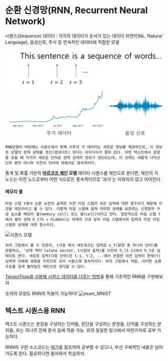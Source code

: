 # 순환 신경망(RNN, Recurrent Neural Network)

시퀀스(Sequence) 데이터 : 각각의 데이터가 순서가 있는 데이터
자연어(NL, Natural Language), 음성신호, 주식 등 연속적인 데이터에 적합한 모델

![시퀀스 모델 이미지](./assets/4_sequence.png)



```RNN모델의 바탕에는 시퀀스에서 현재 이후의 각 데이터는 새로운 정보를 제공하므로, 이 정보로 모델의 현재 상태를 갱신(업데이트) 한다는 아이디어가 깔려 있다. 어떤 텍스트에서 문장을 읽을 때 각각의 새로운 단어로 현재 상태의 정보가 갱신되는데, 이 상태는 새롭게 나타난 단어 뿐만 아니라 이전의 단어에 대해서도 종속적이다. ```



통계 및 확률 기반의 **[마르코프 체인](https://brunch.co.kr/@geumjaelee/2) 모델**
데이터 시퀀스를 체인으로 본다면, 체인의 각 노드는 이전 노드로부터 어떤 식으로든 종속적이므로 '과거'는 지워지지 않고 이어진다.

#### 메모리 셀

```타임 스텝 t에서 순환 뉴런의 출력은 이전 타임 스텝의 모든 입력에 대한 함수이기 때문에 이것을 메모리라고 볼 수 있다. 이렇게 타임 스텝에 걸쳐 어떠한 상태를 보존하는 신경망의 구성 요소를 메모리 셀(memory cell) 또는 셀(cell)이라고 한다. 일반적으로 타임 스텝 t에서 셀의 상태 h_t(h = hidden)는 아래의 식과 같이 타임 스텝에서의 입력과 이전 타임 스텝의 상태에 대한 함수이다.```

![시퀀스 모델](./assets/4_rnn_model.png)

```위의 그림에서 볼 수 있듯이, t시점 에서 네트워크는 입력값 x_t(문장 중 하나의 단어)를 관찰하고, '상태 벡터'(state vector, t시점의 출력)를 이전의 h_(t-1)에서 h_t로 업데이트 한다. 새로운 입력(다음 단어)은 t-1, t-2, ...에서 관찰한 이전 입력이 현재(t) 입력의 이해에 영향을 미치므로 과거 시퀀스에 종속적이다. 위의 그림에서 처럼, 이러한 순환구조를 길게 펼쳐놓은 체인으로 생각할 수 있다.```



[TensorFlow를 사용해 시퀀스 데이터를 다루는 방법](https://excelsior-cjh.tistory.com/154?category=940399)을 통해 기초적인 RNN을 구현해보자

숫자의 모양도 RNN의 적용이 가능하다!
![exam_MNIST](./assets/4_exam_MNIST.png)



## 텍스트 시퀀스용 RNN

텍스트 시퀀스는 문장을 구성하는 단어들, 문단을 구성하는 문장들, 단어를 구성하는 문자들, 또는 하나의 전체 문서 등에 적용 가능. 위의 동일한 링크에서 마찬가지로 공부 가능하다.

RNN의 구현 소스코드는 [여기](https://excelsior-cjh.tistory.com/183?category=940400)를 참조하여 공부할 수 있으나, 우선 구체적인 내용은 넘어가도록 한다. 필요하다면 돌아와서 학습하자.